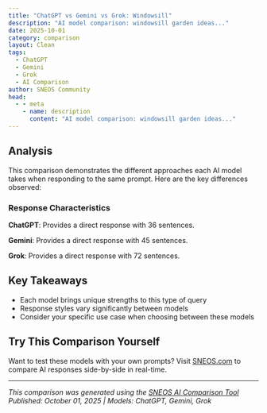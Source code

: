 ```yaml
---
title: "ChatGPT vs Gemini vs Grok: Windowsill"
description: "AI model comparison: windowsill garden ideas..."
date: 2025-10-01
category: comparison
layout: Clean
tags:
  - ChatGPT
  - Gemini
  - Grok
  - AI Comparison
author: SNEOS Community
head:
  - - meta
    - name: description
      content: "AI model comparison: windowsill garden ideas..."
---
```


<ChatComparison
  title="ChatGPT vs Gemini vs Grok: Windowsill"
  prompt="windowsill garden ideas"
  :responses='{
    "ChatGPT": "Creating a windowsill garden is a wonderful way to bring greenery indoors, add beauty to your home, and even grow some fresh herbs or small plants. Here are some creative and practical ideas for your windowsill garden:\n\n### 1. **Herb Garden**\n- Plant herbs like basil, mint, thyme, parsley, cilantro, or chives in small pots.\n- Use a sunny windowsill with at least 4-6 hours of direct sunlight.\n- You can use decorative pots or small containers to add personality.\n\n### 2. **Succulent Garden**\n- Succulents are low-maintenance and perfect for windowsills.\n- Mix different varieties and colors in a shallow tray or individual pots.\n- Use well-draining soil and avoid overwatering.\n\n### 3. **Mini Vegetable Garden**\n- Grow small vegetables like cherry tomatoes, peppers, or radishes.\n- Use deeper pots to accommodate root growth.\n- Ensure plenty of sunlight and regular watering.\n\n### 4. **Flowering Plants**\n- Choose compact flowering plants like African violets, mini orchids, or kalanchoes.\n- These add vibrant color and fragrance to your windowsill.\n- Make sure the flowers match your window\u2019s light conditions (some prefer indirect light).\n\n### 5. **Air-Purifying Plants**\n- Plants like spider plants, pothos, or snake plants are excellent for improving air quality.\n- They thrive in a range of light conditions and are easy to care for.\n\n### 6. **Hanging or Tiered Windowsill Garden**\n- Use small hanging pots or a tiered shelving unit to increase planting space vertically.\n- This is great if you have limited windowsill width.\n\n### 7. **Windowsill Terrarium**\n- Create a mini-ecosystem in a glass container.\n- Use moss, small ferns, air plants, and decorative stones or sand.\n- Terrariums are decorative and low-maintenance.\n\n### 8. **Tea Garden**\n- Grow plants used in teas like chamomile, lemon balm, and mint.\n- Harvest fresh leaves for homemade tea blends.\n\n### Tips for Success:\n- Choose the right plants for your lighting conditions (south-facing windows usually get the most sun).\n- Use quality potting mix to ensure good drainage and nutrients.\n- Water according to plant needs; overwatering is a common mistake.\n- Rotate plants occasionally for even sunlight exposure.\n- Use small, matching pots or colorful containers to create an attractive display.\n\nWould you like specific plant recommendations based on your window\u2019s orientation, or do you want ideas for decorative containers?",
    "Gemini": "Okay, let\u0027s brainstorm some windowsill garden ideas! To give you the best suggestions, tell me a little more about what you\u0027re looking for.  Consider these questions:\n\n*   **What kind of light does your windowsill get?** (South-facing is brightest, North-facing is dimmest)\n*   **How much space do you have?** (Measure the width and depth of your windowsill)\n*   **What\u0027s your skill level?** (Beginner, Intermediate, Advanced)\n*   **What are you hoping to grow?** (Herbs, vegetables, flowers, succulents, etc.)\n*   **Are you looking for a specific aesthetic?** (Modern, rustic, cottagecore, etc.)\n\nIn the meantime, here are some general ideas, categorized for your consideration:\n\n**I. By Plant Type:**\n\n*   **Herb Garden:**\n    *   **Classic:** Basil, mint, parsley, chives, oregano, thyme, rosemary (Needs good light!)\n    *   **Tea Garden:** Chamomile, lemon balm, mint varieties, lavender\n    *   **Mediterranean:** Rosemary, thyme, oregano, sage, savory\n*   **Vegetable Garden:**\n    *   **Easy \u0026 Compact:** Lettuce, spinach, radishes, kale, bush beans\n    *   **Sprouts \u0026 Microgreens:**  Very fast and easy! Radish sprouts, broccoli sprouts, pea shoots.\n    *   **Peppers \u0026 Tomatoes:** Dwarf varieties like Tiny Tim tomatoes or patio peppers can work. (Needs lots of sun)\n*   **Succulent Garden:**\n    *   **Low-Maintenance:** Echeveria, sedum, aloe vera, haworthia, sempervivum (hens and chicks)\n    *   **Unique Textures:**  String of pearls, burro\u0027s tail, zebra plant\n*   **Flowering Plants:**\n    *   **Bright and Cheerful:** Geraniums, petunias, impatiens (shade), African violets (indirect light)\n    *   **Fragrant:** Lavender, jasmine, gardenias\n    *   **Orchids:**  Phalaenopsis (moth orchids) are relatively easy to grow indoors with bright, indirect light.\n*   **Cactus Garden:**\n    *   **Desert Vibe:** Various cacti species, such as Mammillaria or Echinopsis.\n*   **Houseplant Jungle:**\n    *   **Trailing:** Pothos, philodendron, ivy\n    *   **Air Purifying:** Snake plant, spider plant, peace lily (shade)\n\n**II. By Theme/Style:**\n\n*   **Vertical Garden:**\n    *   **Wall-Mounted:** Use a vertical planter system or hanging baskets.\n    *   **Trellis:** Support climbing plants like peas, beans, or ivy.\n*   **Hydroponic Garden:**\n    *   **Soil-Free:** Grow plants in water with added nutrients. Requires specific equipment.\n*   **Mason Jar Garden:**\n    *   **Rustic Charm:** Use mason jars as individual planters.\n*   **Repurposed Container Garden:**\n    *   **Eco-Friendly:** Use teacups, old cans, or other interesting containers.\n*   **Monochromatic Garden:**\n    *   **Sophisticated:** Choose plants with foliage or flowers in a single color palette (e.g., all greens, all purples).\n*   **Zen Garden:**\n    *   **Peaceful:** Combine succulents, moss, and small stones for a calming effect.\n*   **Terrarium Garden:**\n    *   **Mini Ecosystem:** Create a closed or open terrarium with moss, ferns, and small plants.\n\n**III. Considerations for Success:**\n\n*   **Drainage:** Ensure your containers have drainage holes to prevent root rot.\n*   **Potting Mix:** Use a potting mix specifically formulated for containers.\n*   **Watering:** Water thoroughly when the top inch of soil is dry. Don\u0027t overwater!\n*   **Fertilizing:** Feed your plants regularly with a balanced fertilizer.\n*   **Light:** Rotate plants regularly to ensure even light exposure.\n*   **Pest Control:** Inspect plants regularly for pests and treat as needed.\n\n**IV. Specific Container Ideas:**\n\n*   **Terracotta Pots:** Classic and inexpensive.\n*   **Ceramic Pots:** Available in a wide variety of colors and styles.\n*   **Metal Troughs:** Modern and sleek.\n*   **Hanging Baskets:** Great for trailing plants.\n*   **Self-Watering Containers:** Help prevent over- or under-watering.\n*   **Upcycled Containers:** Creative and sustainable.\n\nI\u0027m excited to hear more about your specific needs so I can give you more personalized advice!  Let me know!\n",
    "Grok": "Creating a windowsill garden is a fantastic way to bring greenery into your home, maximize small spaces, and grow fresh herbs, flowers, or small veggies right at your fingertips. Here are some creative and practical ideas for setting up a thriving windowsill garden, tailored to different interests and space constraints:\n\n---\n\n### **1. Herb Haven**\nGrowing herbs on a windowsill is one of the most popular and practical ideas, as they\u2019re easy to maintain and useful for cooking.\n- **Best Herbs to Grow**: Basil, mint, parsley, chives, thyme, rosemary, and oregano.\n- **Container Ideas**: Use small terracotta pots, mason jars with pebbles for drainage, or recycled tin cans with holes punched in the bottom. Label them with cute tags or paint the pots for a pop of color.\n- **Care Tips**: Most herbs need 6-8 hours of direct sunlight, so place them on a south-facing windowsill. Water when the top inch of soil feels dry, and trim regularly to encourage bushy growth.\n- **Bonus**: Group pots on a tray for easy watering and to catch drips. Add a small chalkboard sign for a farmhouse vibe.\n\n---\n\n### **2. Succulent Display**\nSucculents are low-maintenance and perfect for beginners or those with limited time.\n- **Best Succulents**: Echeveria, haworthia, jade plant, or aloe vera.\n- **Container Ideas**: Use geometric glass terrariums, shallow ceramic bowls, or even repurposed teacups for a quirky touch. Layer with decorative pebbles or sand for a polished look.\n- **Care Tips**: Succulents thrive in bright, indirect light (east or west-facing windows work well). Water sparingly\u2014once every 2-3 weeks\u2014and ensure good drainage to avoid root rot.\n- **Bonus**: Mix in some mini cacti for variety or create a themed \u201Cdesert garden\u201D with tiny figurines (like dinosaurs or fairies).\n\n---\n\n### **3. Microgreens Magic**\nMicrogreens are nutrient-packed, fast-growing plants that can be harvested in 1-3 weeks.\n- **Best Microgreens**: Radish, arugula, pea shoots, broccoli, or sunflower sprouts.\n- **Container Ideas**: Use shallow trays, repurposed takeout containers, or even egg cartons lined with plastic and drainage holes. Fill with a thin layer of potting soil.\n- **Care Tips**: Place in a sunny spot (6\u002B hours of light) or under a grow light if natural light is limited. Water gently with a spray bottle to avoid displacing seeds. Harvest with scissors when they\u2019re 1-3 inches tall.\n- **Bonus**: Sprinkle harvested microgreens on salads, sandwiches, or soups for a fresh, homegrown touch.\n\n---\n\n### **4. Flower Power**\nBrighten up your space with colorful blooms that can thrive indoors.\n- **Best Flowers**: African violets, geraniums, mini marigolds, or petunias.\n- **Container Ideas**: Opt for small decorative pots or hanging macram\u00E9 planters if your windowsill has hooks or a nearby curtain rod. Vintage saucers or thrifted china can add charm.\n- **Care Tips**: Choose a windowsill with bright, indirect light for most flowers. Rotate pots occasionally for even growth, and deadhead spent blooms to encourage more flowering.\n- **Bonus**: Paint or stencil the pots with patterns to match your home decor.\n\n---\n\n### **5. Small Veggie Patch**\nSome vegetables can grow well on a windowsill with enough light and care.\n- **Best Veggies**: Cherry tomatoes (dwarf varieties), lettuce, spinach, or green onions (regrow from kitchen scraps).\n- **Container Ideas**: Use deeper pots for roots (like for tomatoes) or long rectangular planters for greens. Green onions can grow in a glass of water with just the roots submerged.\n- **Care Tips**: Veggies need 6-8 hours of direct sunlight, so a south-facing window is ideal. Use nutrient-rich soil, and for tomatoes, add a small stake or trellis for support.\n- **Bonus**: Pair with a small compost bin nearby to recycle kitchen scraps into fertilizer.\n\n---\n\n### **6. Fairy or Themed Garden**\nCreate a whimsical mini-world on your windowsill for a fun, decorative touch.\n- **Plants to Use**: Small ferns, moss, air plants, or mini succulents.\n- **Container Ideas**: Use a shallow glass dish or tray to build a tiny landscape. Add pebbles for \u201Cpaths,\u201D miniature figurines (fairies, gnomes, or animals), and small twigs for \u201Ctrees.\u201D\n- **Care Tips**: Keep moss and ferns moist with a spray bottle, and place in a north or east-facing window to avoid harsh direct light.\n- **Bonus**: Theme it for holidays\u2014add tiny pumpkins for Halloween or mini ornaments for Christmas.\n\n---\n\n### **7. Vertical Windowsill Garden**\nIf your windowsill is narrow, go vertical to maximize space.\n- **Setup Ideas**: Install a small shelf above the windowsill or use suction cup shelves on the window glass. Hang lightweight planters with command hooks or use a tiered plant stand that fits on the sill.\n- **Plants to Grow**: Trailing plants like pothos, ivy, or string of pearls for hanging pots; small herbs or succulents for shelves.\n- **Care Tips**: Ensure upper plants don\u2019t block light for lower ones. Water carefully to avoid drips onto the floor.\n- **Bonus**: Add LED grow lights on a timer if the window doesn\u2019t provide enough natural light.\n\n---\n\n### **General Tips for Windowsill Gardens**\n- **Light Assessment**: Know your window\u2019s orientation. South-facing windows get the most sun (great for herbs and veggies), while north-facing ones suit shade-loving plants like ferns or peace lilies.\n- **Drainage**: Always use pots with drainage holes or add a layer of pebbles at the bottom to prevent waterlogging.\n- **Protection**: Place a waterproof tray or mat under pots to protect your windowsill from water damage.\n- **Rotation**: Rotate pots every few days to ensure even light exposure.\n- **Humidity**: If your home is dry (especially in winter), mist plants or place a small bowl of water nearby to increase humidity.\n\n---\n\n### **Creative Touches**\n- **Labeling**: Use popsicle sticks, painted rocks, or small chalkboard stakes to label plants.\n- **DIY Pots**: Repurpose old mugs, jars, or wooden crates for a rustic look.\n- **Seasonal Swaps**: Change out plants with the seasons\u2014grow bulbs like hyacinths in winter or sunflowers in summer.\n\n---\n\nA windowsill garden can be as simple or elaborate as you like, depending on your time, space, and aesthetic preferences. Start small with one or two plants, and expand as you gain confidence. What kind of windowsill garden are you thinking of creating? Do you have a specific style or plant in mind? I\u2019d love to help refine your vision!"
  }'
  published-date="17:58"
/>

## Analysis

This comparison demonstrates the different approaches each AI model takes when responding to the same prompt. Here are the key differences observed:

### Response Characteristics

**ChatGPT**: Provides a direct response with 36 sentences. 

**Gemini**: Provides a direct response with 45 sentences. 

**Grok**: Provides a direct response with 72 sentences. 

## Key Takeaways

- Each model brings unique strengths to this type of query
- Response styles vary significantly between models
- Consider your specific use case when choosing between these models

## Try This Comparison Yourself

Want to test these models with your own prompts? Visit [SNEOS.com](https://sneos.com) to compare AI responses side-by-side in real-time.

---

*This comparison was generated using the [SNEOS AI Comparison Tool](https://sneos.com)*
*Published: October 01, 2025 | Models: ChatGPT, Gemini, Grok*
